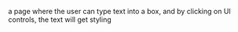 a page where the user can type text into a box, and by clicking on UI controls, the text will get styling
